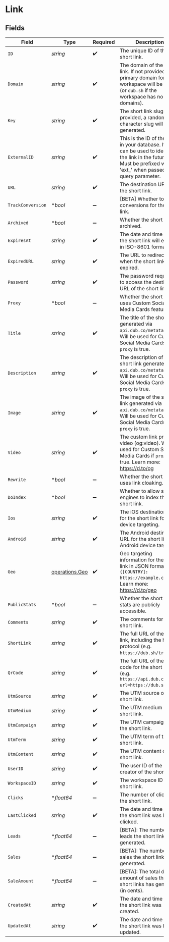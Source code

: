 # Link


## Fields

| Field                                                                                                                                                                  | Type                                                                                                                                                                   | Required                                                                                                                                                               | Description                                                                                                                                                            |
| ---------------------------------------------------------------------------------------------------------------------------------------------------------------------- | ---------------------------------------------------------------------------------------------------------------------------------------------------------------------- | ---------------------------------------------------------------------------------------------------------------------------------------------------------------------- | ---------------------------------------------------------------------------------------------------------------------------------------------------------------------- |
| `ID`                                                                                                                                                                   | *string*                                                                                                                                                               | :heavy_check_mark:                                                                                                                                                     | The unique ID of the short link.                                                                                                                                       |
| `Domain`                                                                                                                                                               | *string*                                                                                                                                                               | :heavy_check_mark:                                                                                                                                                     | The domain of the short link. If not provided, the primary domain for the workspace will be used (or `dub.sh` if the workspace has no domains).                        |
| `Key`                                                                                                                                                                  | *string*                                                                                                                                                               | :heavy_check_mark:                                                                                                                                                     | The short link slug. If not provided, a random 7-character slug will be generated.                                                                                     |
| `ExternalID`                                                                                                                                                           | *string*                                                                                                                                                               | :heavy_check_mark:                                                                                                                                                     | This is the ID of the link in your database. If set, it can be used to identify the link in the future. Must be prefixed with 'ext_' when passed as a query parameter. |
| `URL`                                                                                                                                                                  | *string*                                                                                                                                                               | :heavy_check_mark:                                                                                                                                                     | The destination URL of the short link.                                                                                                                                 |
| `TrackConversion`                                                                                                                                                      | **bool*                                                                                                                                                                | :heavy_minus_sign:                                                                                                                                                     | [BETA] Whether to track conversions for the short link.                                                                                                                |
| `Archived`                                                                                                                                                             | **bool*                                                                                                                                                                | :heavy_minus_sign:                                                                                                                                                     | Whether the short link is archived.                                                                                                                                    |
| `ExpiresAt`                                                                                                                                                            | *string*                                                                                                                                                               | :heavy_check_mark:                                                                                                                                                     | The date and time when the short link will expire in ISO-8601 format.                                                                                                  |
| `ExpiredURL`                                                                                                                                                           | *string*                                                                                                                                                               | :heavy_check_mark:                                                                                                                                                     | The URL to redirect to when the short link has expired.                                                                                                                |
| `Password`                                                                                                                                                             | *string*                                                                                                                                                               | :heavy_check_mark:                                                                                                                                                     | The password required to access the destination URL of the short link.                                                                                                 |
| `Proxy`                                                                                                                                                                | **bool*                                                                                                                                                                | :heavy_minus_sign:                                                                                                                                                     | Whether the short link uses Custom Social Media Cards feature.                                                                                                         |
| `Title`                                                                                                                                                                | *string*                                                                                                                                                               | :heavy_check_mark:                                                                                                                                                     | The title of the short link generated via `api.dub.co/metatags`. Will be used for Custom Social Media Cards if `proxy` is true.                                        |
| `Description`                                                                                                                                                          | *string*                                                                                                                                                               | :heavy_check_mark:                                                                                                                                                     | The description of the short link generated via `api.dub.co/metatags`. Will be used for Custom Social Media Cards if `proxy` is true.                                  |
| `Image`                                                                                                                                                                | *string*                                                                                                                                                               | :heavy_check_mark:                                                                                                                                                     | The image of the short link generated via `api.dub.co/metatags`. Will be used for Custom Social Media Cards if `proxy` is true.                                        |
| `Video`                                                                                                                                                                | *string*                                                                                                                                                               | :heavy_check_mark:                                                                                                                                                     | The custom link preview video (og:video). Will be used for Custom Social Media Cards if `proxy` is true. Learn more: https://d.to/og                                   |
| `Rewrite`                                                                                                                                                              | **bool*                                                                                                                                                                | :heavy_minus_sign:                                                                                                                                                     | Whether the short link uses link cloaking.                                                                                                                             |
| `DoIndex`                                                                                                                                                              | **bool*                                                                                                                                                                | :heavy_minus_sign:                                                                                                                                                     | Whether to allow search engines to index the short link.                                                                                                               |
| `Ios`                                                                                                                                                                  | *string*                                                                                                                                                               | :heavy_check_mark:                                                                                                                                                     | The iOS destination URL for the short link for iOS device targeting.                                                                                                   |
| `Android`                                                                                                                                                              | *string*                                                                                                                                                               | :heavy_check_mark:                                                                                                                                                     | The Android destination URL for the short link for Android device targeting.                                                                                           |
| `Geo`                                                                                                                                                                  | [operations.Geo](../../models/operations/geo.md)                                                                                                                       | :heavy_check_mark:                                                                                                                                                     | Geo targeting information for the short link in JSON format `{[COUNTRY]: https://example.com }`. Learn more: https://d.to/geo                                          |
| `PublicStats`                                                                                                                                                          | **bool*                                                                                                                                                                | :heavy_minus_sign:                                                                                                                                                     | Whether the short link's stats are publicly accessible.                                                                                                                |
| `Comments`                                                                                                                                                             | *string*                                                                                                                                                               | :heavy_check_mark:                                                                                                                                                     | The comments for the short link.                                                                                                                                       |
| `ShortLink`                                                                                                                                                            | *string*                                                                                                                                                               | :heavy_check_mark:                                                                                                                                                     | The full URL of the short link, including the https protocol (e.g. `https://dub.sh/try`).                                                                              |
| `QrCode`                                                                                                                                                               | *string*                                                                                                                                                               | :heavy_check_mark:                                                                                                                                                     | The full URL of the QR code for the short link (e.g. `https://api.dub.co/qr?url=https://dub.sh/try`).                                                                  |
| `UtmSource`                                                                                                                                                            | *string*                                                                                                                                                               | :heavy_check_mark:                                                                                                                                                     | The UTM source of the short link.                                                                                                                                      |
| `UtmMedium`                                                                                                                                                            | *string*                                                                                                                                                               | :heavy_check_mark:                                                                                                                                                     | The UTM medium of the short link.                                                                                                                                      |
| `UtmCampaign`                                                                                                                                                          | *string*                                                                                                                                                               | :heavy_check_mark:                                                                                                                                                     | The UTM campaign of the short link.                                                                                                                                    |
| `UtmTerm`                                                                                                                                                              | *string*                                                                                                                                                               | :heavy_check_mark:                                                                                                                                                     | The UTM term of the short link.                                                                                                                                        |
| `UtmContent`                                                                                                                                                           | *string*                                                                                                                                                               | :heavy_check_mark:                                                                                                                                                     | The UTM content of the short link.                                                                                                                                     |
| `UserID`                                                                                                                                                               | *string*                                                                                                                                                               | :heavy_check_mark:                                                                                                                                                     | The user ID of the creator of the short link.                                                                                                                          |
| `WorkspaceID`                                                                                                                                                          | *string*                                                                                                                                                               | :heavy_check_mark:                                                                                                                                                     | The workspace ID of the short link.                                                                                                                                    |
| `Clicks`                                                                                                                                                               | **float64*                                                                                                                                                             | :heavy_minus_sign:                                                                                                                                                     | The number of clicks on the short link.                                                                                                                                |
| `LastClicked`                                                                                                                                                          | *string*                                                                                                                                                               | :heavy_check_mark:                                                                                                                                                     | The date and time when the short link was last clicked.                                                                                                                |
| `Leads`                                                                                                                                                                | **float64*                                                                                                                                                             | :heavy_minus_sign:                                                                                                                                                     | [BETA]: The number of leads the short links has generated.                                                                                                             |
| `Sales`                                                                                                                                                                | **float64*                                                                                                                                                             | :heavy_minus_sign:                                                                                                                                                     | [BETA]: The number of sales the short links has generated.                                                                                                             |
| `SaleAmount`                                                                                                                                                           | **float64*                                                                                                                                                             | :heavy_minus_sign:                                                                                                                                                     | [BETA]: The total dollar amount of sales the short links has generated (in cents).                                                                                     |
| `CreatedAt`                                                                                                                                                            | *string*                                                                                                                                                               | :heavy_check_mark:                                                                                                                                                     | The date and time when the short link was created.                                                                                                                     |
| `UpdatedAt`                                                                                                                                                            | *string*                                                                                                                                                               | :heavy_check_mark:                                                                                                                                                     | The date and time when the short link was last updated.                                                                                                                |
